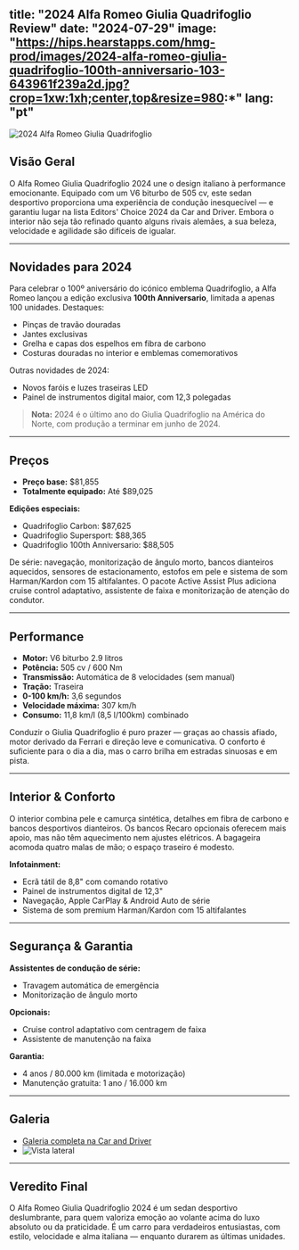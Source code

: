 title: "2024 Alfa Romeo Giulia Quadrifoglio Review"
date: "2024-07-29"
image: "https://hips.hearstapps.com/hmg-prod/images/2024-alfa-romeo-giulia-quadrifoglio-100th-anniversario-103-643961f239a2d.jpg?crop=1xw:1xh;center,top&resize=980:*"
lang: "pt"
---


![2024 Alfa Romeo Giulia Quadrifoglio](https://hips.hearstapps.com/hmg-prod/images/2024-alfa-romeo-giulia-quadrifoglio-100th-anniversario-103-643961f239a2d.jpg?crop=1xw:1xh;center,top&resize=980:*)

## Visão Geral
O Alfa Romeo Giulia Quadrifoglio 2024 une o design italiano à performance emocionante. Equipado com um V6 biturbo de 505 cv, este sedan desportivo proporciona uma experiência de condução inesquecível — e garantiu lugar na lista Editors' Choice 2024 da Car and Driver. Embora o interior não seja tão refinado quanto alguns rivais alemães, a sua beleza, velocidade e agilidade são difíceis de igualar.

---


## Novidades para 2024
Para celebrar o 100º aniversário do icónico emblema Quadrifoglio, a Alfa Romeo lançou a edição exclusiva **100th Anniversario**, limitada a apenas 100 unidades. Destaques:
- Pinças de travão douradas
- Jantes exclusivas
- Grelha e capas dos espelhos em fibra de carbono
- Costuras douradas no interior e emblemas comemorativos

Outras novidades de 2024:
- Novos faróis e luzes traseiras LED
- Painel de instrumentos digital maior, com 12,3 polegadas

> **Nota:** 2024 é o último ano do Giulia Quadrifoglio na América do Norte, com produção a terminar em junho de 2024.

---


## Preços
- **Preço base:** $81,855
- **Totalmente equipado:** Até $89,025

**Edições especiais:**
- Quadrifoglio Carbon: $87,625
- Quadrifoglio Supersport: $88,365
- Quadrifoglio 100th Anniversario: $88,505

De série: navegação, monitorização de ângulo morto, bancos dianteiros aquecidos, sensores de estacionamento, estofos em pele e sistema de som Harman/Kardon com 15 altifalantes. O pacote Active Assist Plus adiciona cruise control adaptativo, assistente de faixa e monitorização de atenção do condutor.

---


## Performance
- **Motor:** V6 biturbo 2.9 litros
- **Potência:** 505 cv / 600 Nm
- **Transmissão:** Automática de 8 velocidades (sem manual)
- **Tração:** Traseira
- **0-100 km/h:** 3,6 segundos
- **Velocidade máxima:** 307 km/h
- **Consumo:** 11,8 km/l (8,5 l/100km) combinado

Conduzir o Giulia Quadrifoglio é puro prazer — graças ao chassis afiado, motor derivado da Ferrari e direção leve e comunicativa. O conforto é suficiente para o dia a dia, mas o carro brilha em estradas sinuosas e em pista.

---


## Interior & Conforto
O interior combina pele e camurça sintética, detalhes em fibra de carbono e bancos desportivos dianteiros. Os bancos Recaro opcionais oferecem mais apoio, mas não têm aquecimento nem ajustes elétricos. A bagageira acomoda quatro malas de mão; o espaço traseiro é modesto.

**Infotainment:**
- Ecrã tátil de 8,8" com comando rotativo
- Painel de instrumentos digital de 12,3"
- Navegação, Apple CarPlay & Android Auto de série
- Sistema de som premium Harman/Kardon com 15 altifalantes

---


## Segurança & Garantia

**Assistentes de condução de série:**
- Travagem automática de emergência
- Monitorização de ângulo morto

**Opcionais:**
- Cruise control adaptativo com centragem de faixa
- Assistente de manutenção na faixa

**Garantia:**
- 4 anos / 80.000 km (limitada e motorização)
- Manutenção gratuita: 1 ano / 16.000 km

---


## Galeria

- [Galeria completa na Car and Driver](https://www.caranddriver.com/photos/g43601268/2024-alfa-romeo-giulia-quadrifoglio-revealed-gallery/)
- ![Vista lateral](https://hips.hearstapps.com/hmg-prod/images/2024-alfa-romeo-giulia-quadrifoglio-100th-anniversario-115-643961f4c3c57.jpg?crop=1xw:1xh;center,top&resize=980:*)

---


## Veredito Final

O Alfa Romeo Giulia Quadrifoglio 2024 é um sedan desportivo deslumbrante, para quem valoriza emoção ao volante acima do luxo absoluto ou da praticidade. É um carro para verdadeiros entusiastas, com estilo, velocidade e alma italiana — enquanto durarem as últimas unidades.
